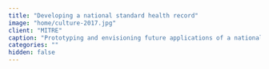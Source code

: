 ```yaml
---
title: "Developing a national standard health record"
image: "home/culture-2017.jpg"
client: "MITRE"
caption: "Prototyping and envisioning future applications of a national health data standard."
categories: ""
hidden: false
---
```


